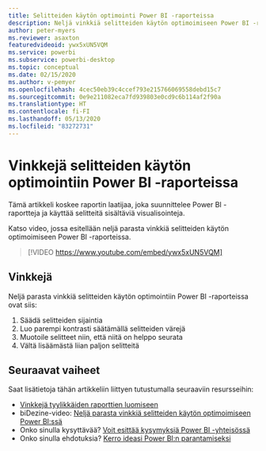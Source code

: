 ```yaml
---
title: Selitteiden käytön optimointi Power BI -raporteissa
description: Neljä vinkkiä selitteiden käytön optimoimiseen Power BI -raportin visualisoinneissa Power BI Desktopissa tai Power BI -palvelussa.
author: peter-myers
ms.reviewer: asaxton
featuredvideoid: ywx5xUN5VQM
ms.service: powerbi
ms.subservice: powerbi-desktop
ms.topic: conceptual
ms.date: 02/15/2020
ms.author: v-pemyer
ms.openlocfilehash: 4cec50eb39c4ccef793e215766069558debd15c7
ms.sourcegitcommit: 0e9e211082eca7fd939803e0cd9c6b114af2f90a
ms.translationtype: HT
ms.contentlocale: fi-FI
ms.lasthandoff: 05/13/2020
ms.locfileid: "83272731"
---
```

# <a name="tips-to-optimize-the-use-of-labels-in-power-bi-reports"></a>Vinkkejä selitteiden käytön optimointiin Power BI -raporteissa

Tämä artikkeli koskee raportin laatijaa, joka suunnittelee Power BI -raportteja ja käyttää selitteitä sisältäviä visualisointeja.

Katso video, jossa esitellään neljä parasta vinkkiä selitteiden käytön optimoimiseen Power BI -raporteissa.

> [!VIDEO https://www.youtube.com/embed/ywx5xUN5VQM]

## <a name="tips"></a>Vinkkejä

Neljä parasta vinkkiä selitteiden käytön optimointiin Power BI -raporteissa ovat siis:

1. Säädä selitteiden sijaintia
1. Luo parempi kontrasti säätämällä selitteiden värejä
1. Muotoile selitteet niin, että niitä on helppo seurata
1. Vältä lisäämästä liian paljon selitteitä

## <a name="next-steps"></a>Seuraavat vaiheet

Saat lisätietoja tähän artikkeliin liittyen tutustumalla seuraaviin resursseihin:

- [Vinkkejä tyylikkäiden raporttien luomiseen](../create-reports/desktop-tips-and-tricks-for-creating-reports.md)
- biDezine-video: [Neljä parasta vinkkiä selitteiden käytön optimoimiseen Power BI:ssä](https://www.youtube.com/watch?v=ywx5xUN5VQM)
- Onko sinulla kysyttävää? [Voit esittää kysymyksiä Power BI -yhteisössä](https://community.powerbi.com/)
- Onko sinulla ehdotuksia? [Kerro ideasi Power BI:n parantamiseksi](https://ideas.powerbi.com)

